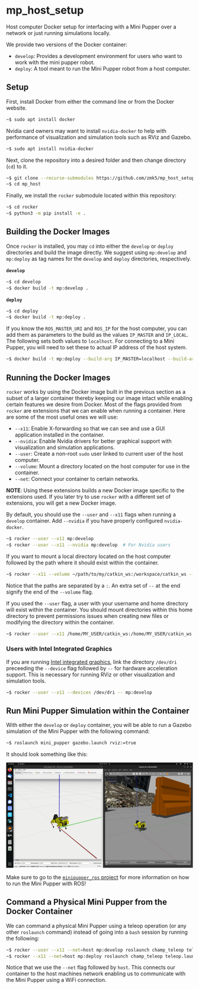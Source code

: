 # mp_host_setup

Host computer Docker setup for interfacing with a Mini Pupper over a network or just running simulations locally.

We provide two versions of the Docker container:

- `develop`: Provides a development environment for users who want to work with the mini pupper robot.
- `deploy`: A tool meant to run the Mini Pupper robot from a host computer.

## Setup

First, install Docker from either the command line or from the Docker website.

```bash
~$ sudo apt install docker
```

Nvidia card owners may want to install `nvidia-docker` to help with performance of visualization and simulation tools such as RViz and Gazebo.

```bash
~$ sudo apt install nvidia-docker
```

Next, clone the repository into a desired folder and then change directory (`cd`) to it.

```bash
~$ git clone --recurse-submodules https://github.com/zmk5/mp_host_setup.git
~$ cd mp_host
```

Finally, we install the `rocker` submodule located within this repository:

```bash
~$ cd rocker
~$ python3 -m pip install -e .
```

## Building the Docker Images

Once `rocker` is installed, you may `cd` into either the `develop` or `deploy` directories and build the image directly. We suggest using `mp:develop` and `mp:deploy` as tag names for the `develop` and `deploy` directories, respectively.

**`develop`**

```bash
~$ cd develop
~$ docker build -t mp:develop .
```

**`deploy`**

```bash
~$ cd deploy
~$ docker build -t mp:deploy .
```

If you know the `ROS_MASTER_URI` and `ROS_IP` for the host computer, you can add them as parameters to the build as the values `IP_MASTER` and `IP_LOCAL`. The following sets both values to `localhost`. For connecting to a Mini Pupper, you will need to set these to actual IP address of the host system.

```bash
~$ docker build -t mp:deploy --build-arg IP_MASTER=localhost --build-arg IP_LOCAL=127.0.0.1 .
```

## Running the Docker Images

`rocker` works by using the Docker image built in the previous section as a subset of a larger container thereby keeping our image intact while enabling certain features we desire from Docker. Most of the flags provided from `rocker` are extensions that we can enable when running a container. Here are some of the most useful ones we will use:

- `--x11`: Enable X-forwarding so that we can see and use a GUI application installed in the container.
- `--nvidia`: Enable Nvidia drivers for better graphical support with visualization and simulation applications.
- `--user`: Create a non-root `sudo` user linked to current user of the host computer.
- `--volume`: Mount a directory located on the host computer for use in the container.
- `--net`: Connect your container to certain networks.

**NOTE**: Using these extensions builds a new Docker image specific to the extensions used. If you later try to use `rocker` with a different set of extensions, you will get a new Docker image.

By default, you should use the `--user` and `--x11` flags when running a `develop` container. Add `--nvidia` if you have properly configured `nvidia-docker`.

```bash
~$ rocker --user --x11 mp:develop
~$ rocker --user --x11 --nvidia mp:develop  # For Nvidia users
```

If you want to mount a local directory located on the host computer followed by the path where it should exist within the container.

```bash
~$ rocker --x11 --volume ~/path/to/my/catkin_ws:/workspace/catkin_ws -- mp:develop
```

Notice that the paths are separated by a `:`. An extra set of `--` at the end signify the end of the `--volume` flag.

If you used the `--user` flag, a user with your username and home directory will exist within the container. You should mount directories within this home directory to prevent permissions issues when creating new files or modifying the directory within the container.

```bash
~$ rocker --user --x11 /home/MY_USER/catkin_ws:/home/MY_USER/catkin_ws -- mp:develop
```

### Users with Intel Integrated Graphics

If you are running [Intel integrated graphics](https://www.intel.com/content/www/us/en/develop/documentation/get-started-with-ai-linux/top/using-containers/using-containers-with-the-command-line.html), link the directory `/dev/dri` preceeding the `--device` flag followed by `--` for hardware acceleration support. This is necessary for running RViz or other visualization and simulation tools.

```bash
~$ rocker --user --x11 --devices /dev/dri -- mp:develop
```

## Run Mini Pupper Simulation within the Container

With either the `develop` or `deploy` container, you will be able to run a Gazebo simulation of the Mini Pupper with the following command:

```bash
~$ roslaunch mini_pupper gazebo.launch rviz:=true
```

It should look something like this:

![Gazebo Simulation of Mini Pupper](docs/gazebo.png)

Make sure to go to the [`minipupper_ros` project](https://github.com/mangdangroboticsclub/minipupper_ros) for more information on how to run the Mini Pupper with ROS!

## Command a Physical Mini Pupper from the Docker Container

We can command a physical Mini Pupper using a teleop operation (or any other `roslaunch` command) instead of going into a `bash` session by running the following:

```bash
~$ rocker --user --x11 --net=host mp:develop roslaunch champ_teleop teleop.launch
~$ rocker --x11 --net=host mp:deploy roslaunch champ_teleop teleop.launch
```

Notice that we use the `--net` flag followed by `host`. This connects our container to the host machines network enabling us to communicate with the Mini Pupper using a WiFi connection.
